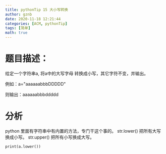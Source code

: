 ```yaml
---
title: pythonTip 15 大小写转换
author: gznb
date: 2020-11-18 12:21:44
categories: [ACM, pythonTip]
tags: [简单]
math: true
---
```


# 题目描述：
给定一个字符串a, 将a中的大写字母 转换成小写，其它字符不变，并输出。

例如：a="aaaaaabbbDDDDD"

则输出：aaaaaabbbddddd

# 分析
python 里面有字符串中有内置的方法，专门干这个事的。 
str.lower() 把所有大写换成小写。
str.upper() 把所有小写换成大写。

```python3
print(a.lower())
```